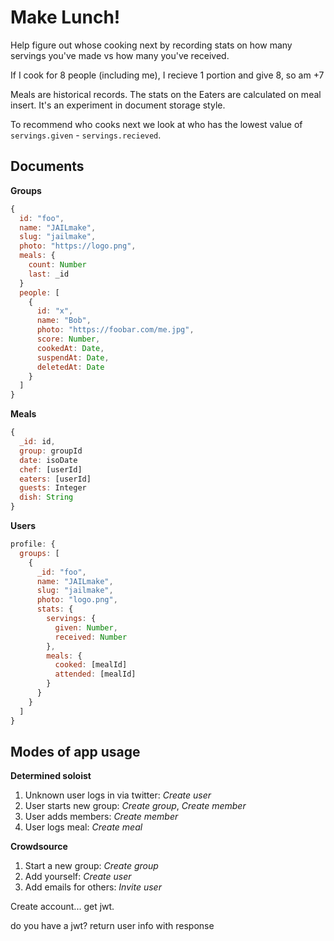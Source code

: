 Make Lunch!
===========

Help figure out whose cooking next by recording stats on how many servings you've made vs how many you've received.

If I cook for 8 people (including me), I recieve 1 portion and give 8, so am +7

Meals are historical records. The stats on the Eaters are calculated on meal insert. It's an experiment in document storage style.

To recommend who cooks next we look at who has the lowest value of `servings.given` - `servings.recieved`.

## Documents

**Groups**

```js
{
  id: "foo",
  name: "JAILmake",
  slug: "jailmake",
  photo: "https://logo.png",
  meals: {
    count: Number
    last: _id
  }
  people: [
    {
      id: "x",
      name: "Bob",
      photo: "https://foobar.com/me.jpg",
      score: Number,
      cookedAt: Date,
      suspendAt: Date,
      deletedAt: Date
    }
  ]
}
```

**Meals**

```js
{
  _id: id,
  group: groupId
  date: isoDate
  chef: [userId]
  eaters: [userId]
  guests: Integer
  dish: String
}
```

**Users**
```js
profile: {
  groups: [
    {
      _id: "foo",
      name: "JAILmake",
      slug: "jailmake",
      photo: "logo.png",
      stats: {
        servings: {
          given: Number,
          received: Number
        },
        meals: {
          cooked: [mealId]
          attended: [mealId]
        }
      }
    }
  ]
}
```

## Modes of app usage

**Determined soloist**

1. Unknown user logs in via twitter: _Create user_
2. User starts new group: _Create group_, _Create member_
3. User adds members: _Create member_
4. User logs meal: _Create meal_

**Crowdsource**

1. Start a new group: _Create group_
2. Add yourself: _Create user_
2. Add emails for others: _Invite user_


Create account... get jwt.

do you have a jwt?
  return user info with response



